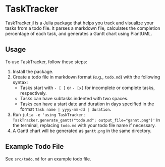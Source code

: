 TaskTracker
===========

TaskTracker.jl is a Julia package that helps you track and visualize your tasks from a todo file. It parses a markdown file, calculates the completion percentage of each task, and generates a Gantt chart using PlantUML.

Usage
-----

To use TaskTracker, follow these steps:

1. Install the package.
2. Create a todo file in markdown format (e.g., `todo.md`) with the following syntax:
   - Tasks start with `- [ ]` or `- [x]` for incomplete or complete tasks, respectively.
   - Tasks can have subtasks indented with two spaces.
   - Tasks can have a start date and duration in days specified in the format `Task name | yyyy-mm-dd | duration`.
3. Run `julia -e 'using TaskTracker; TaskTracker.generate_gantt("todo.md"; output_file="gannt.png")'` in the terminal, replacing `todo.md` with your todo file name if necessary.
4. A Gantt chart will be generated as `gantt.png` in the same directory.

Example Todo File
----------------

See `src/todo.md` for an example todo file.
